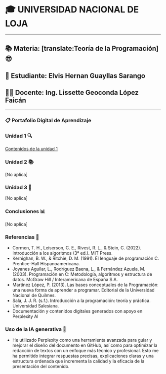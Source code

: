 # 🎓 UNIVERSIDAD NACIONAL DE LOJA

---

## 📚 Materia: [translate:Teoría de la Programación] 😎  

## 👤 Estudiante: Elvis Hernan Guayllas Sarango

## 👩‍🏫 Docente: Ing. Lissette Geoconda López Faicán

---

### 📋 Portafolio Digital de Aprendizaje



### Unidad 1 🔍  
[Contenidos de la unidad 1](./Unidad1.md) 
### Unidad 2 📚  
[No aplica]
### Unidad 3 📝 
[No aplica]
### Conclusiones 📊  
[No aplica]
### Referencias 📑
- Cormen, T. H., Leiserson, C. E., Rivest, R. L., & Stein, C. (2022). Introducción a los algoritmos (3ª ed.). MIT Press.
- Kernighan, B. W., & Ritchie, D. M. (1991). El lenguaje de programación C. Prentice-Hall Hispanoamericana.
- Joyanes Aguilar, L., Rodríguez Baena, L., & Fernández Azuela, M. (2003). Programación en C: Metodología, algoritmos y estructura de datos. McGraw Hill / Interamericana de España S.A.
- Martínez López, P. (2013). Las bases conceptuales de la Programación: una nueva forma de aprender a programar. Editorial de la Universidad Nacional de Quilmes.
- Sala, J. J. R. (s.f.). Introducción a la programación: teoría y práctica. Universidad Salesiana.
- Documentación y contenidos digitales generados con apoyo en Perplexity AI﻿
### Uso de la IA generativa 🤖  
- He utilizado Perplexity como una herramienta avanzada para guiar y mejorar el diseño del documento en GitHub, así como para optimizar la redacción de textos con un enfoque más técnico y profesional. Esto me ha permitido integrar respuestas precisas, explicaciones claras y una estructura ordenada que incrementa la calidad y la eficacia de la presentación del contenido.


